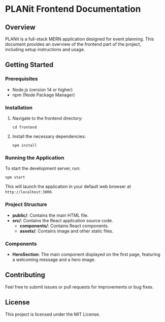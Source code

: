 # PLANit Frontend Documentation

## Overview
PLANit is a full-stack MERN application designed for event planning. This document provides an overview of the frontend part of the project, including setup instructions and usage.

## Getting Started

### Prerequisites
- Node.js (version 14 or higher)
- npm (Node Package Manager)

### Installation
1. Navigate to the frontend directory:
   ```
   cd frontend
   ```

2. Install the necessary dependencies:
   ```
   npm install
   ```

### Running the Application
To start the development server, run:
```
npm start
```
This will launch the application in your default web browser at `http://localhost:3000`.

### Project Structure
- **public/**: Contains the main HTML file.
- **src/**: Contains the React application source code.
  - **components/**: Contains React components.
  - **assets/**: Contains image and other static files.

### Components
- **HeroSection**: The main component displayed on the first page, featuring a welcoming message and a hero image.

## Contributing
Feel free to submit issues or pull requests for improvements or bug fixes.

## License
This project is licensed under the MIT License.